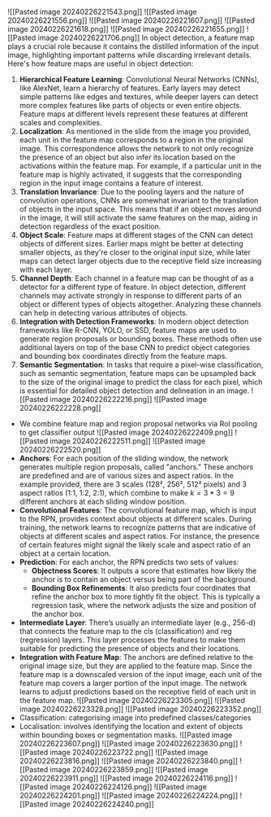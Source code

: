 ![[Pasted image 20240226221543.png]]
![[Pasted image 20240226221556.png]]
![[Pasted image 20240226221607.png]]
![[Pasted image 20240226221618.png]]
![[Pasted image 20240226221655.png]]
![[Pasted image 20240226221706.png]]
In object detection, a feature map plays a crucial role because it contains the distilled information of the input image, highlighting important patterns while discarding irrelevant details. Here's how feature maps are useful in object detection:
1. **Hierarchical Feature Learning**: Convolutional Neural Networks (CNNs), like AlexNet, learn a hierarchy of features. Early layers may detect simple patterns like edges and textures, while deeper layers can detect more complex features like parts of objects or even entire objects. Feature maps at different levels represent these features at different scales and complexities.
2. **Localization**: As mentioned in the slide from the image you provided, each unit in the feature map corresponds to a region in the original image. This correspondence allows the network to not only recognize the presence of an object but also infer its location based on the activations within the feature map. For example, if a particular unit in the feature map is highly activated, it suggests that the corresponding region in the input image contains a feature of interest.
3. **Translation Invariance**: Due to the pooling layers and the nature of convolution operations, CNNs are somewhat invariant to the translation of objects in the input space. This means that if an object moves around in the image, it will still activate the same features on the map, aiding in detection regardless of the exact position.
4. **Object Scale**: Feature maps at different stages of the CNN can detect objects of different sizes. Earlier maps might be better at detecting smaller objects, as they're closer to the original input size, while later maps can detect larger objects due to the receptive field size increasing with each layer.
5. **Channel Depth**: Each channel in a feature map can be thought of as a detector for a different type of feature. In object detection, different channels may activate strongly in response to different parts of an object or different types of objects altogether. Analyzing these channels can help in detecting various attributes of objects.
6. **Integration with Detection Frameworks**: In modern object detection frameworks like R-CNN, YOLO, or SSD, feature maps are used to generate region proposals or bounding boxes. These methods often use additional layers on top of the base CNN to predict object categories and bounding box coordinates directly from the feature maps.
7. **Semantic Segmentation**: In tasks that require a pixel-wise classification, such as semantic segmentation, feature maps can be upsampled back to the size of the original image to predict the class for each pixel, which is essential for detailed object detection and delineation in an image.
![[Pasted image 20240226222216.png]]
![[Pasted image 20240226222228.png]]
- We combine feature map and region proposal networks via RoI pooling to get classifier output
![[Pasted image 20240226222409.png]]
![[Pasted image 20240226222511.png]]
![[Pasted image 20240226222520.png]]
- **Anchors**: For each position of the sliding window, the network generates multiple region proposals, called "anchors." These anchors are predefined and are of various sizes and aspect ratios. In the example provided, there are 3 scales (128², 256², 512² pixels) and 3 aspect ratios (1:1, 1:2, 2:1), which combine to make $k=3*3=9$ different anchors at each sliding window position.
- **Convolutional Features**: The convolutional feature map, which is input to the RPN, provides context about objects at different scales. During training, the network learns to recognize patterns that are indicative of objects at different scales and aspect ratios. For instance, the presence of certain features might signal the likely scale and aspect ratio of an object at a certain location.
- **Prediction**: For each anchor, the RPN predicts two sets of values:
	- **Objectness Scores**: It outputs a score that estimates how likely the anchor is to contain an object versus being part of the background.
	- **Bounding Box Refinements**: It also predicts four coordinates that refine the anchor box to more tightly fit the object. This is typically a regression task, where the network adjusts the size and position of the anchor box.
- **Intermediate Layer**: There’s usually an intermediate layer (e.g., 256-d) that connects the feature map to the cls (classification) and reg (regression) layers. This layer processes the features to make them suitable for predicting the presence of objects and their locations.
- **Integration with Feature Map**: The anchors are defined relative to the original image size, but they are applied to the feature map. Since the feature map is a downscaled version of the input image, each unit of the feature map covers a larger portion of the input image. The network learns to adjust predictions based on the receptive field of each unit in the feature map.
![[Pasted image 20240226223305.png]]
![[Pasted image 20240226223328.png]]
![[Pasted image 20240226223352.png]]
- Classification: categorising image into predefined classes/categories
- Localisation: involves identifying the location and extent of objects within bounding boxes or segmentation masks.
![[Pasted image 20240226223607.png]]
![[Pasted image 20240226223630.png]]
![[Pasted image 20240226223722.png]]
![[Pasted image 20240226223816.png]]
![[Pasted image 20240226223840.png]]
![[Pasted image 20240226223859.png]]
![[Pasted image 20240226223911.png]]
![[Pasted image 20240226224116.png]]
![[Pasted image 20240226224126.png]]
![[Pasted image 20240226224201.png]]
![[Pasted image 20240226224224.png]]
![[Pasted image 20240226224240.png]]
